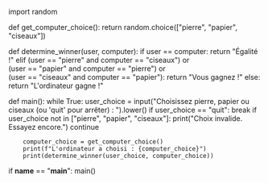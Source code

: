 import random

def get_computer_choice():
    return random.choice(["pierre", "papier", "ciseaux"])

def determine_winner(user, computer):
    if user == computer:
        return "Égalité !"
    elif (user == "pierre" and computer == "ciseaux") or \
         (user == "papier" and computer == "pierre") or \
         (user == "ciseaux" and computer == "papier"):
        return "Vous gagnez !"
    else:
        return "L'ordinateur gagne !"

def main():
    while True:
        user_choice = input("Choisissez pierre, papier ou ciseaux (ou 'quit' pour arrêter) : ").lower()
        if user_choice == "quit":
            break
        if user_choice not in ["pierre", "papier", "ciseaux"]:
            print("Choix invalide. Essayez encore.")
            continue
        
        computer_choice = get_computer_choice()
        print(f"L'ordinateur a choisi : {computer_choice}")
        print(determine_winner(user_choice, computer_choice))

if __name__ == "__main__":
    main()
